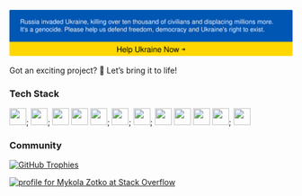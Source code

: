 [![Stand With Ukraine](https://raw.githubusercontent.com/vshymanskyy/StandWithUkraine/main/banner2-direct.svg)](https://vshymanskyy.github.io/StandWithUkraine/)

Got an exciting project? 🚀 Let’s bring it to life!

### Tech Stack

<img src="https://cdn.jsdelivr.net/gh/devicons/devicon/icons/python/python-original.svg" width="30" height="30"/>;
<img src="https://cdn.jsdelivr.net/gh/devicons/devicon/icons/java/java-original.svg" width="30" height="30"/>;
<img src="https://cdn.jsdelivr.net/gh/devicons/devicon/icons/javascript/javascript-original.svg" width="30" height="30"/>
<img src="https://cdn.jsdelivr.net/gh/devicons/devicon/icons/pandas/pandas-original.svg" width="30" height="30"/>
<img src="https://cdn.jsdelivr.net/gh/devicons/devicon/icons/numpy/numpy-original.svg" width="30" height="30"/>;
<img src="https://cdn.jsdelivr.net/gh/devicons/devicon/icons/tensorflow/tensorflow-original.svg" width="30" height="30"/>;
<img src="https://cdn.jsdelivr.net/gh/devicons/devicon/icons/scikitlearn/scikitlearn-original.svg" width="30" height="30"/>;
<img src="https://cdn.jsdelivr.net/gh/devicons/devicon/icons/vscode/vscode-original.svg" width="30" height="30"/>
<img src="https://cdn.jsdelivr.net/gh/devicons/devicon/icons/pycharm/pycharm-original.svg" width="30" height="30"/>
<img src="https://cdn.jsdelivr.net/gh/devicons/devicon/icons/jupyter/jupyter-original.svg" width="30" height="30"/>
<img src="https://cdn.jsdelivr.net/gh/devicons/devicon/icons/docker/docker-original.svg" width="30" height="30"/>;
<img src="https://cdn.jsdelivr.net/gh/devicons/devicon/icons/github/github-original.svg" width="30" height="30"/>

### Community
[![GitHub Trophies](https://github-profile-trophy.vercel.app/?username=zotko&rank=-C,-?&margin-w=15)](https://github.com/zotko)

<a href="https://stackoverflow.com/users/8973620/mykola-zotko">
  <img src="https://stackoverflow.com/users/flair/8973620.png" width="208" height="58" alt="profile for Mykola Zotko at Stack Overflow" title="profile for Mykola Zotko at Stack Overflow">
</a>
